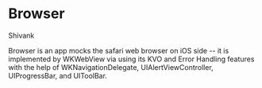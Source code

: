 Browser
==========
Shivank

Browser is an app mocks the safari web browser on iOS side -- it is implemented by WKWebView via using its KVO and Error Handling features with the help of WKNavigationDelegate, UIAlertViewController, UIProgressBar, and UIToolBar.
